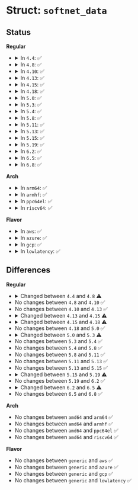 # Struct: <code>softnet_data</code>

## Status
<b>Regular</b>
<ul>
<li>
<details>
<summary>In <code>4.4</code>: ✅</summary>

```c
struct softnet_data {
    struct list_head poll_list;
    struct sk_buff_head process_queue;
    unsigned int processed;
    unsigned int time_squeeze;
    unsigned int cpu_collision;
    unsigned int received_rps;
    struct softnet_data *rps_ipi_list;
    struct sd_flow_limit *flow_limit;
    struct Qdisc *output_queue;
    struct Qdisc **output_queue_tailp;
    struct sk_buff *completion_queue;
    struct call_single_data csd;
    struct softnet_data *rps_ipi_next;
    unsigned int cpu;
    unsigned int input_queue_head;
    unsigned int input_queue_tail;
    unsigned int dropped;
    struct sk_buff_head input_pkt_queue;
    struct napi_struct backlog;
};
```
</details>
</li>
<li>
<details>
<summary>In <code>4.8</code>: ✅</summary>

```c
struct softnet_data {
    struct list_head poll_list;
    struct sk_buff_head process_queue;
    unsigned int processed;
    unsigned int time_squeeze;
    unsigned int received_rps;
    struct softnet_data *rps_ipi_list;
    struct sd_flow_limit *flow_limit;
    struct Qdisc *output_queue;
    struct Qdisc **output_queue_tailp;
    struct sk_buff *completion_queue;
    unsigned int input_queue_head;
    struct call_single_data csd;
    struct softnet_data *rps_ipi_next;
    unsigned int cpu;
    unsigned int input_queue_tail;
    unsigned int dropped;
    struct sk_buff_head input_pkt_queue;
    struct napi_struct backlog;
};
```
</details>
</li>
<li>
<details>
<summary>In <code>4.10</code>: ✅</summary>

```c
struct softnet_data {
    struct list_head poll_list;
    struct sk_buff_head process_queue;
    unsigned int processed;
    unsigned int time_squeeze;
    unsigned int received_rps;
    struct softnet_data *rps_ipi_list;
    struct sd_flow_limit *flow_limit;
    struct Qdisc *output_queue;
    struct Qdisc **output_queue_tailp;
    struct sk_buff *completion_queue;
    unsigned int input_queue_head;
    struct call_single_data csd;
    struct softnet_data *rps_ipi_next;
    unsigned int cpu;
    unsigned int input_queue_tail;
    unsigned int dropped;
    struct sk_buff_head input_pkt_queue;
    struct napi_struct backlog;
};
```
</details>
</li>
<li>
<details>
<summary>In <code>4.13</code>: ✅</summary>

```c
struct softnet_data {
    struct list_head poll_list;
    struct sk_buff_head process_queue;
    unsigned int processed;
    unsigned int time_squeeze;
    unsigned int received_rps;
    struct softnet_data *rps_ipi_list;
    struct sd_flow_limit *flow_limit;
    struct Qdisc *output_queue;
    struct Qdisc **output_queue_tailp;
    struct sk_buff *completion_queue;
    unsigned int input_queue_head;
    struct call_single_data csd;
    struct softnet_data *rps_ipi_next;
    unsigned int cpu;
    unsigned int input_queue_tail;
    unsigned int dropped;
    struct sk_buff_head input_pkt_queue;
    struct napi_struct backlog;
};
```
</details>
</li>
<li>
<details>
<summary>In <code>4.15</code>: ✅</summary>

```c
struct softnet_data {
    struct list_head poll_list;
    struct sk_buff_head process_queue;
    unsigned int processed;
    unsigned int time_squeeze;
    unsigned int received_rps;
    struct softnet_data *rps_ipi_list;
    struct sd_flow_limit *flow_limit;
    struct Qdisc *output_queue;
    struct Qdisc **output_queue_tailp;
    struct sk_buff *completion_queue;
    unsigned int input_queue_head;
    call_single_data_t csd;
    struct softnet_data *rps_ipi_next;
    unsigned int cpu;
    unsigned int input_queue_tail;
    unsigned int dropped;
    struct sk_buff_head input_pkt_queue;
    struct napi_struct backlog;
};
```
</details>
</li>
<li>
<details>
<summary>In <code>4.18</code>: ✅</summary>

```c
struct softnet_data {
    struct list_head poll_list;
    struct sk_buff_head process_queue;
    unsigned int processed;
    unsigned int time_squeeze;
    unsigned int received_rps;
    struct softnet_data *rps_ipi_list;
    struct sd_flow_limit *flow_limit;
    struct Qdisc *output_queue;
    struct Qdisc **output_queue_tailp;
    struct sk_buff *completion_queue;
    struct sk_buff_head xfrm_backlog;
    unsigned int input_queue_head;
    call_single_data_t csd;
    struct softnet_data *rps_ipi_next;
    unsigned int cpu;
    unsigned int input_queue_tail;
    unsigned int dropped;
    struct sk_buff_head input_pkt_queue;
    struct napi_struct backlog;
};
```
</details>
</li>
<li>
<details>
<summary>In <code>5.0</code>: ✅</summary>

```c
struct softnet_data {
    struct list_head poll_list;
    struct sk_buff_head process_queue;
    unsigned int processed;
    unsigned int time_squeeze;
    unsigned int received_rps;
    struct softnet_data *rps_ipi_list;
    struct sd_flow_limit *flow_limit;
    struct Qdisc *output_queue;
    struct Qdisc **output_queue_tailp;
    struct sk_buff *completion_queue;
    struct sk_buff_head xfrm_backlog;
    unsigned int input_queue_head;
    call_single_data_t csd;
    struct softnet_data *rps_ipi_next;
    unsigned int cpu;
    unsigned int input_queue_tail;
    unsigned int dropped;
    struct sk_buff_head input_pkt_queue;
    struct napi_struct backlog;
};
```
</details>
</li>
<li>
<details>
<summary>In <code>5.3</code>: ✅</summary>

```c
struct softnet_data {
    struct list_head poll_list;
    struct sk_buff_head process_queue;
    unsigned int processed;
    unsigned int time_squeeze;
    unsigned int received_rps;
    struct softnet_data *rps_ipi_list;
    struct sd_flow_limit *flow_limit;
    struct Qdisc *output_queue;
    struct Qdisc **output_queue_tailp;
    struct sk_buff *completion_queue;
    struct sk_buff_head xfrm_backlog;
    struct (anon) xmit;
    unsigned int input_queue_head;
    call_single_data_t csd;
    struct softnet_data *rps_ipi_next;
    unsigned int cpu;
    unsigned int input_queue_tail;
    unsigned int dropped;
    struct sk_buff_head input_pkt_queue;
    struct napi_struct backlog;
};
```
</details>
</li>
<li>
<details>
<summary>In <code>5.4</code>: ✅</summary>

```c
struct softnet_data {
    struct list_head poll_list;
    struct sk_buff_head process_queue;
    unsigned int processed;
    unsigned int time_squeeze;
    unsigned int received_rps;
    struct softnet_data *rps_ipi_list;
    struct sd_flow_limit *flow_limit;
    struct Qdisc *output_queue;
    struct Qdisc **output_queue_tailp;
    struct sk_buff *completion_queue;
    struct sk_buff_head xfrm_backlog;
    struct (anon) xmit;
    unsigned int input_queue_head;
    call_single_data_t csd;
    struct softnet_data *rps_ipi_next;
    unsigned int cpu;
    unsigned int input_queue_tail;
    unsigned int dropped;
    struct sk_buff_head input_pkt_queue;
    struct napi_struct backlog;
};
```
</details>
</li>
<li>
<details>
<summary>In <code>5.8</code>: ✅</summary>

```c
struct softnet_data {
    struct list_head poll_list;
    struct sk_buff_head process_queue;
    unsigned int processed;
    unsigned int time_squeeze;
    unsigned int received_rps;
    struct softnet_data *rps_ipi_list;
    struct sd_flow_limit *flow_limit;
    struct Qdisc *output_queue;
    struct Qdisc **output_queue_tailp;
    struct sk_buff *completion_queue;
    struct sk_buff_head xfrm_backlog;
    struct (anon) xmit;
    unsigned int input_queue_head;
    call_single_data_t csd;
    struct softnet_data *rps_ipi_next;
    unsigned int cpu;
    unsigned int input_queue_tail;
    unsigned int dropped;
    struct sk_buff_head input_pkt_queue;
    struct napi_struct backlog;
};
```
</details>
</li>
<li>
<details>
<summary>In <code>5.11</code>: ✅</summary>

```c
struct softnet_data {
    struct list_head poll_list;
    struct sk_buff_head process_queue;
    unsigned int processed;
    unsigned int time_squeeze;
    unsigned int received_rps;
    struct softnet_data *rps_ipi_list;
    struct sd_flow_limit *flow_limit;
    struct Qdisc *output_queue;
    struct Qdisc **output_queue_tailp;
    struct sk_buff *completion_queue;
    struct sk_buff_head xfrm_backlog;
    struct (anon) xmit;
    unsigned int input_queue_head;
    call_single_data_t csd;
    struct softnet_data *rps_ipi_next;
    unsigned int cpu;
    unsigned int input_queue_tail;
    unsigned int dropped;
    struct sk_buff_head input_pkt_queue;
    struct napi_struct backlog;
};
```
</details>
</li>
<li>
<details>
<summary>In <code>5.13</code>: ✅</summary>

```c
struct softnet_data {
    struct list_head poll_list;
    struct sk_buff_head process_queue;
    unsigned int processed;
    unsigned int time_squeeze;
    unsigned int received_rps;
    struct softnet_data *rps_ipi_list;
    struct sd_flow_limit *flow_limit;
    struct Qdisc *output_queue;
    struct Qdisc **output_queue_tailp;
    struct sk_buff *completion_queue;
    struct sk_buff_head xfrm_backlog;
    struct (anon) xmit;
    unsigned int input_queue_head;
    call_single_data_t csd;
    struct softnet_data *rps_ipi_next;
    unsigned int cpu;
    unsigned int input_queue_tail;
    unsigned int dropped;
    struct sk_buff_head input_pkt_queue;
    struct napi_struct backlog;
};
```
</details>
</li>
<li>
<details>
<summary>In <code>5.15</code>: ✅</summary>

```c
struct softnet_data {
    struct list_head poll_list;
    struct sk_buff_head process_queue;
    unsigned int processed;
    unsigned int time_squeeze;
    unsigned int received_rps;
    struct softnet_data *rps_ipi_list;
    struct sd_flow_limit *flow_limit;
    struct Qdisc *output_queue;
    struct Qdisc **output_queue_tailp;
    struct sk_buff *completion_queue;
    struct sk_buff_head xfrm_backlog;
    struct (anon) xmit;
    unsigned int input_queue_head;
    call_single_data_t csd;
    struct softnet_data *rps_ipi_next;
    unsigned int cpu;
    unsigned int input_queue_tail;
    unsigned int dropped;
    struct sk_buff_head input_pkt_queue;
    struct napi_struct backlog;
};
```
</details>
</li>
<li>
<details>
<summary>In <code>5.19</code>: ✅</summary>

```c
struct softnet_data {
    struct list_head poll_list;
    struct sk_buff_head process_queue;
    unsigned int processed;
    unsigned int time_squeeze;
    unsigned int received_rps;
    struct softnet_data *rps_ipi_list;
    struct sd_flow_limit *flow_limit;
    struct Qdisc *output_queue;
    struct Qdisc **output_queue_tailp;
    struct sk_buff *completion_queue;
    struct sk_buff_head xfrm_backlog;
    struct (anon) xmit;
    unsigned int input_queue_head;
    call_single_data_t csd;
    struct softnet_data *rps_ipi_next;
    unsigned int cpu;
    unsigned int input_queue_tail;
    unsigned int dropped;
    struct sk_buff_head input_pkt_queue;
    struct napi_struct backlog;
    spinlock_t defer_lock;
    int defer_count;
    int defer_ipi_scheduled;
    struct sk_buff *defer_list;
    call_single_data_t defer_csd;
};
```
</details>
</li>
<li>
<details>
<summary>In <code>6.2</code>: ✅</summary>

```c
struct softnet_data {
    struct list_head poll_list;
    struct sk_buff_head process_queue;
    unsigned int processed;
    unsigned int time_squeeze;
    struct softnet_data *rps_ipi_list;
    struct sd_flow_limit *flow_limit;
    struct Qdisc *output_queue;
    struct Qdisc **output_queue_tailp;
    struct sk_buff *completion_queue;
    struct sk_buff_head xfrm_backlog;
    struct (anon) xmit;
    unsigned int input_queue_head;
    call_single_data_t csd;
    struct softnet_data *rps_ipi_next;
    unsigned int cpu;
    unsigned int input_queue_tail;
    unsigned int received_rps;
    unsigned int dropped;
    struct sk_buff_head input_pkt_queue;
    struct napi_struct backlog;
    spinlock_t defer_lock;
    int defer_count;
    int defer_ipi_scheduled;
    struct sk_buff *defer_list;
    call_single_data_t defer_csd;
};
```
</details>
</li>
<li>
<details>
<summary>In <code>6.5</code>: ✅</summary>

```c
struct softnet_data {
    struct list_head poll_list;
    struct sk_buff_head process_queue;
    unsigned int processed;
    unsigned int time_squeeze;
    struct softnet_data *rps_ipi_list;
    bool in_net_rx_action;
    bool in_napi_threaded_poll;
    struct sd_flow_limit *flow_limit;
    struct Qdisc *output_queue;
    struct Qdisc **output_queue_tailp;
    struct sk_buff *completion_queue;
    struct sk_buff_head xfrm_backlog;
    struct (anon) xmit;
    unsigned int input_queue_head;
    call_single_data_t csd;
    struct softnet_data *rps_ipi_next;
    unsigned int cpu;
    unsigned int input_queue_tail;
    unsigned int received_rps;
    unsigned int dropped;
    struct sk_buff_head input_pkt_queue;
    struct napi_struct backlog;
    spinlock_t defer_lock;
    int defer_count;
    int defer_ipi_scheduled;
    struct sk_buff *defer_list;
    call_single_data_t defer_csd;
};
```
</details>
</li>
<li>
<details>
<summary>In <code>6.8</code>: ✅</summary>

```c
struct softnet_data {
    struct list_head poll_list;
    struct sk_buff_head process_queue;
    unsigned int processed;
    unsigned int time_squeeze;
    struct softnet_data *rps_ipi_list;
    bool in_net_rx_action;
    bool in_napi_threaded_poll;
    struct sd_flow_limit *flow_limit;
    struct Qdisc *output_queue;
    struct Qdisc **output_queue_tailp;
    struct sk_buff *completion_queue;
    struct sk_buff_head xfrm_backlog;
    struct (anon) xmit;
    unsigned int input_queue_head;
    call_single_data_t csd;
    struct softnet_data *rps_ipi_next;
    unsigned int cpu;
    unsigned int input_queue_tail;
    unsigned int received_rps;
    unsigned int dropped;
    struct sk_buff_head input_pkt_queue;
    struct napi_struct backlog;
    spinlock_t defer_lock;
    int defer_count;
    int defer_ipi_scheduled;
    struct sk_buff *defer_list;
    call_single_data_t defer_csd;
};
```
</details>
</li>
</ul>
<b>Arch</b>
<ul>
<li>
<details>
<summary>In <code>arm64</code>: ✅</summary>

```c
struct softnet_data {
    struct list_head poll_list;
    struct sk_buff_head process_queue;
    unsigned int processed;
    unsigned int time_squeeze;
    unsigned int received_rps;
    struct softnet_data *rps_ipi_list;
    struct sd_flow_limit *flow_limit;
    struct Qdisc *output_queue;
    struct Qdisc **output_queue_tailp;
    struct sk_buff *completion_queue;
    struct sk_buff_head xfrm_backlog;
    struct (anon) xmit;
    unsigned int input_queue_head;
    call_single_data_t csd;
    struct softnet_data *rps_ipi_next;
    unsigned int cpu;
    unsigned int input_queue_tail;
    unsigned int dropped;
    struct sk_buff_head input_pkt_queue;
    struct napi_struct backlog;
};
```
</details>
</li>
<li>
<details>
<summary>In <code>armhf</code>: ✅</summary>

```c
struct softnet_data {
    struct list_head poll_list;
    struct sk_buff_head process_queue;
    unsigned int processed;
    unsigned int time_squeeze;
    unsigned int received_rps;
    struct softnet_data *rps_ipi_list;
    struct sd_flow_limit *flow_limit;
    struct Qdisc *output_queue;
    struct Qdisc **output_queue_tailp;
    struct sk_buff *completion_queue;
    struct sk_buff_head xfrm_backlog;
    struct (anon) xmit;
    unsigned int input_queue_head;
    call_single_data_t csd;
    struct softnet_data *rps_ipi_next;
    unsigned int cpu;
    unsigned int input_queue_tail;
    unsigned int dropped;
    struct sk_buff_head input_pkt_queue;
    struct napi_struct backlog;
};
```
</details>
</li>
<li>
<details>
<summary>In <code>ppc64el</code>: ✅</summary>

```c
struct softnet_data {
    struct list_head poll_list;
    struct sk_buff_head process_queue;
    unsigned int processed;
    unsigned int time_squeeze;
    unsigned int received_rps;
    struct softnet_data *rps_ipi_list;
    struct sd_flow_limit *flow_limit;
    struct Qdisc *output_queue;
    struct Qdisc **output_queue_tailp;
    struct sk_buff *completion_queue;
    struct sk_buff_head xfrm_backlog;
    struct (anon) xmit;
    unsigned int input_queue_head;
    call_single_data_t csd;
    struct softnet_data *rps_ipi_next;
    unsigned int cpu;
    unsigned int input_queue_tail;
    unsigned int dropped;
    struct sk_buff_head input_pkt_queue;
    struct napi_struct backlog;
};
```
</details>
</li>
<li>
<details>
<summary>In <code>riscv64</code>: ✅</summary>

```c
struct softnet_data {
    struct list_head poll_list;
    struct sk_buff_head process_queue;
    unsigned int processed;
    unsigned int time_squeeze;
    unsigned int received_rps;
    struct softnet_data *rps_ipi_list;
    struct sd_flow_limit *flow_limit;
    struct Qdisc *output_queue;
    struct Qdisc **output_queue_tailp;
    struct sk_buff *completion_queue;
    struct sk_buff_head xfrm_backlog;
    struct (anon) xmit;
    unsigned int input_queue_head;
    call_single_data_t csd;
    struct softnet_data *rps_ipi_next;
    unsigned int cpu;
    unsigned int input_queue_tail;
    unsigned int dropped;
    struct sk_buff_head input_pkt_queue;
    struct napi_struct backlog;
};
```
</details>
</li>
</ul>
<b>Flavor</b>
<ul>
<li>
<details>
<summary>In <code>aws</code>: ✅</summary>

```c
struct softnet_data {
    struct list_head poll_list;
    struct sk_buff_head process_queue;
    unsigned int processed;
    unsigned int time_squeeze;
    unsigned int received_rps;
    struct softnet_data *rps_ipi_list;
    struct sd_flow_limit *flow_limit;
    struct Qdisc *output_queue;
    struct Qdisc **output_queue_tailp;
    struct sk_buff *completion_queue;
    struct sk_buff_head xfrm_backlog;
    struct (anon) xmit;
    unsigned int input_queue_head;
    call_single_data_t csd;
    struct softnet_data *rps_ipi_next;
    unsigned int cpu;
    unsigned int input_queue_tail;
    unsigned int dropped;
    struct sk_buff_head input_pkt_queue;
    struct napi_struct backlog;
};
```
</details>
</li>
<li>
<details>
<summary>In <code>azure</code>: ✅</summary>

```c
struct softnet_data {
    struct list_head poll_list;
    struct sk_buff_head process_queue;
    unsigned int processed;
    unsigned int time_squeeze;
    unsigned int received_rps;
    struct softnet_data *rps_ipi_list;
    struct sd_flow_limit *flow_limit;
    struct Qdisc *output_queue;
    struct Qdisc **output_queue_tailp;
    struct sk_buff *completion_queue;
    struct sk_buff_head xfrm_backlog;
    struct (anon) xmit;
    unsigned int input_queue_head;
    call_single_data_t csd;
    struct softnet_data *rps_ipi_next;
    unsigned int cpu;
    unsigned int input_queue_tail;
    unsigned int dropped;
    struct sk_buff_head input_pkt_queue;
    struct napi_struct backlog;
};
```
</details>
</li>
<li>
<details>
<summary>In <code>gcp</code>: ✅</summary>

```c
struct softnet_data {
    struct list_head poll_list;
    struct sk_buff_head process_queue;
    unsigned int processed;
    unsigned int time_squeeze;
    unsigned int received_rps;
    struct softnet_data *rps_ipi_list;
    struct sd_flow_limit *flow_limit;
    struct Qdisc *output_queue;
    struct Qdisc **output_queue_tailp;
    struct sk_buff *completion_queue;
    struct sk_buff_head xfrm_backlog;
    struct (anon) xmit;
    unsigned int input_queue_head;
    call_single_data_t csd;
    struct softnet_data *rps_ipi_next;
    unsigned int cpu;
    unsigned int input_queue_tail;
    unsigned int dropped;
    struct sk_buff_head input_pkt_queue;
    struct napi_struct backlog;
};
```
</details>
</li>
<li>
<details>
<summary>In <code>lowlatency</code>: ✅</summary>

```c
struct softnet_data {
    struct list_head poll_list;
    struct sk_buff_head process_queue;
    unsigned int processed;
    unsigned int time_squeeze;
    unsigned int received_rps;
    struct softnet_data *rps_ipi_list;
    struct sd_flow_limit *flow_limit;
    struct Qdisc *output_queue;
    struct Qdisc **output_queue_tailp;
    struct sk_buff *completion_queue;
    struct sk_buff_head xfrm_backlog;
    struct (anon) xmit;
    unsigned int input_queue_head;
    call_single_data_t csd;
    struct softnet_data *rps_ipi_next;
    unsigned int cpu;
    unsigned int input_queue_tail;
    unsigned int dropped;
    struct sk_buff_head input_pkt_queue;
    struct napi_struct backlog;
};
```
</details>
</li>
</ul>

## Differences
<b>Regular</b>
<ul>
<li>
<details>
<summary>Changed between <code>4.4</code> and <code>4.8</code> ⚠️</summary>
<ul>
<li>
<b>Field removed. </b>
<code>unsigned int cpu_collision</code>
</li>
</ul>
</details>
</li>
<li>
No changes between <code>4.8</code> and <code>4.10</code> ✅
</li>
<li>
No changes between <code>4.10</code> and <code>4.13</code> ✅
</li>
<li>
<details>
<summary>Changed between <code>4.13</code> and <code>4.15</code> ⚠️</summary>
<ul>
<li>
<b>Field type changed. </b>
<code>struct call_single_data csd</code> ➡️ <code>call_single_data_t csd</code>
</li>
</ul>
</details>
</li>
<li>
<details>
<summary>Changed between <code>4.15</code> and <code>4.18</code> ⚠️</summary>
<ul>
<li>
<b>Field added. </b>
<code>struct sk_buff_head xfrm_backlog</code>
</li>
</ul>
</details>
</li>
<li>
No changes between <code>4.18</code> and <code>5.0</code> ✅
</li>
<li>
<details>
<summary>Changed between <code>5.0</code> and <code>5.3</code> ⚠️</summary>
<ul>
<li>
<b>Field added. </b>
<code>struct (anon) xmit</code>
</li>
</ul>
</details>
</li>
<li>
No changes between <code>5.3</code> and <code>5.4</code> ✅
</li>
<li>
No changes between <code>5.4</code> and <code>5.8</code> ✅
</li>
<li>
No changes between <code>5.8</code> and <code>5.11</code> ✅
</li>
<li>
No changes between <code>5.11</code> and <code>5.13</code> ✅
</li>
<li>
No changes between <code>5.13</code> and <code>5.15</code> ✅
</li>
<li>
<details>
<summary>Changed between <code>5.15</code> and <code>5.19</code> ⚠️</summary>
<ul>
<li>
<b>Field added. </b>
<code>spinlock_t defer_lock</code>
</li>
<li>
<b>Field added. </b>
<code>int defer_count</code>
</li>
<li>
<b>Field added. </b>
<code>int defer_ipi_scheduled</code>
</li>
<li>
<b>Field added. </b>
<code>struct sk_buff *defer_list</code>
</li>
<li>
<b>Field added. </b>
<code>call_single_data_t defer_csd</code>
</li>
</ul>
</details>
</li>
<li>
No changes between <code>5.19</code> and <code>6.2</code> ✅
</li>
<li>
<details>
<summary>Changed between <code>6.2</code> and <code>6.5</code> ⚠️</summary>
<ul>
<li>
<b>Field added. </b>
<code>bool in_net_rx_action</code>
</li>
<li>
<b>Field added. </b>
<code>bool in_napi_threaded_poll</code>
</li>
</ul>
</details>
</li>
<li>
No changes between <code>6.5</code> and <code>6.8</code> ✅
</li>
</ul>
<b>Arch</b>
<ul>
<li>
No changes between <code>amd64</code> and <code>arm64</code> ✅
</li>
<li>
No changes between <code>amd64</code> and <code>armhf</code> ✅
</li>
<li>
No changes between <code>amd64</code> and <code>ppc64el</code> ✅
</li>
<li>
No changes between <code>amd64</code> and <code>riscv64</code> ✅
</li>
</ul>
<b>Flavor</b>
<ul>
<li>
No changes between <code>generic</code> and <code>aws</code> ✅
</li>
<li>
No changes between <code>generic</code> and <code>azure</code> ✅
</li>
<li>
No changes between <code>generic</code> and <code>gcp</code> ✅
</li>
<li>
No changes between <code>generic</code> and <code>lowlatency</code> ✅
</li>
</ul>
